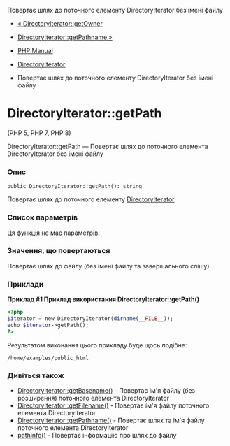 Повертає шлях до поточного елементу DirectoryIterator без імені файлу

-   [« DirectoryIterator::getOwner](directoryiterator.getowner.html)
    
-   [DirectoryIterator::getPathname »](directoryiterator.getpathname.html)
    
-   [PHP Manual](index.html)
    
-   [DirectoryIterator](class.directoryiterator.html)
    
-   Повертає шлях до поточного елементу DirectoryIterator без імені файлу
    

# DirectoryIterator::getPath

(PHP 5, PHP 7, PHP 8)

DirectoryIterator::getPath — Повертає шлях до поточного елемента DirectoryIterator без імені файлу

### Опис

```methodsynopsis
public DirectoryIterator::getPath(): string
```

Повертає шлях до поточного елементу [DirectoryIterator](class.directoryiterator.html)

### Список параметрів

Ця функція не має параметрів.

### Значення, що повертаються

Повертає шлях до файлу (без імені файлу та завершального слішу).

### Приклади

**Приклад #1 Приклад використання **DirectoryIterator::getPath()****

```php
<?php
$iterator = new DirectoryIterator(dirname(__FILE__));
echo $iterator->getPath();
?>
```

Результатом виконання цього прикладу буде щось подібне:

```
/home/examples/public_html
```

### Дивіться також

-   [DirectoryIterator::getBasename()](directoryiterator.getbasename.html) - Повертає ім'я файлу (без розширення) поточного елемента DirectoryIterator
-   [DirectoryIterator::getFilename()](directoryiterator.getfilename.html) - Повертає ім'я файлу поточного елемента DirectoryIterator
-   [DirectoryIterator::getPathname()](directoryiterator.getpathname.html) - Повертає шлях та ім'я файлу поточного елемента DirectoryIterator
-   [pathinfo()](function.pathinfo.html) - Повертає інформацію про шлях до файлу